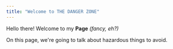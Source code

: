 ```yaml
---
title: "Welcome to THE DANGER ZONE"
---
```


Hello there! Welcome to my **Page** _(fancy, eh?)_

On this page, we're going to talk about hazardous things to avoid. 

